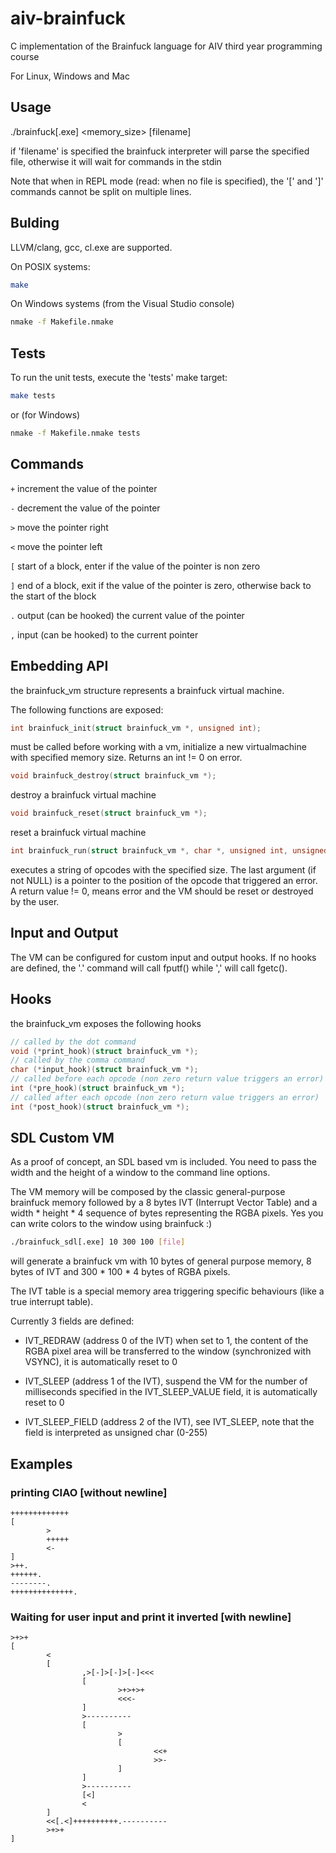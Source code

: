 # aiv-brainfuck
C implementation of the Brainfuck language for AIV third year programming course

For Linux, Windows and Mac

## Usage

./brainfuck[.exe] <memory_size> [filename]

if 'filename' is specified the brainfuck interpreter will parse the specified file, otherwise it will
wait for commands in the stdin

Note that when in REPL mode (read: when no file is specified), the '[' and ']' commands cannot be split on multiple lines.

## Bulding

LLVM/clang, gcc, cl.exe are supported.

On POSIX systems:

```sh
make
```

On Windows systems (from the Visual Studio console)

```sh
nmake -f Makefile.nmake
```

## Tests

To run the unit tests, execute the 'tests' make target:

```sh
make tests
```

or (for Windows)

```sh
nmake -f Makefile.nmake tests
```

## Commands

`+` increment the value of the pointer

`-` decrement the value of the pointer

`>` move the pointer right

`<` move the pointer left

`[` start of a block, enter if the value of the pointer is non zero

`]` end of a block, exit if the value of the pointer is zero, otherwise back to the start of the block

`.` output (can be hooked) the current value of the pointer

`,` input (can be hooked) to the current pointer

## Embedding API

the brainfuck_vm structure represents a brainfuck virtual machine.

The following functions are exposed:

```c
int brainfuck_init(struct brainfuck_vm *, unsigned int);
```

must be called before working with a vm, initialize a new virtualmachine with specified memory size. Returns an int != 0 on error.

```c
void brainfuck_destroy(struct brainfuck_vm *);
```

destroy a brainfuck virtual machine

```c
void brainfuck_reset(struct brainfuck_vm *);
```

reset a brainfuck virtual machine

```c
int brainfuck_run(struct brainfuck_vm *, char *, unsigned int, unsigned int *);
```

executes a string of opcodes with the specified size. The last argument (if not NULL) is a pointer to the position of the opcode that triggered an error. A return value != 0, means error and the VM should be reset or destroyed by the user.

## Input and Output

The VM can be configured for custom input and output hooks. If no hooks are defined, the '.' command will call fputf() while ',' will call fgetc().

## Hooks

the brainfuck_vm exposes the following hooks

```c
// called by the dot command
void (*print_hook)(struct brainfuck_vm *);
// called by the comma command
char (*input_hook)(struct brainfuck_vm *);
// called before each opcode (non zero return value triggers an error)
int (*pre_hook)(struct brainfuck_vm *);
// called after each opcode (non zero return value triggers an error)
int (*post_hook)(struct brainfuck_vm *);
```

## SDL Custom VM

As a proof of concept, an SDL based vm is included. You need to pass the width and the height of a window to the command line options.

The VM memory will be composed by the classic general-purpose brainfuck memory followed by a 8 bytes IVT (Interrupt Vector Table) and a width * height * 4 sequence of bytes representing the RGBA pixels. Yes you can write colors to the window using brainfuck :)

```sh
./brainfuck_sdl[.exe] 10 300 100 [file]
```

will generate a brainfuck vm with 10 bytes of general purpose memory, 8 bytes of IVT and 300 * 100 * 4 bytes of RGBA pixels.

The IVT table is a special memory area triggering specific behaviours (like a true interrupt table).

Currently 3 fields are defined:

* IVT_REDRAW (address 0 of the IVT) when set to 1, the content of the RGBA pixel area will be transferred to the window (synchronized with VSYNC), it is automatically reset to 0

* IVT_SLEEP (address 1 of the IVT), suspend the VM for the number of milliseconds specified in the IVT_SLEEP_VALUE field, it is automatically reset to 0

* IVT_SLEEP_FIELD (address 2 of the IVT), see IVT_SLEEP, note that the field is interpreted as unsigned char (0-255)

## Examples

### printing CIAO [without newline]

```bf
+++++++++++++
[
        >
        +++++
        <-
]
>++.
++++++.
--------.
++++++++++++++.
```

### Waiting for user input and print it inverted [with newline]

```bf
>+>+
[
        <
        [
                ,>[-]>[-]>[-]<<<
                [
                        >+>+>+
                        <<<-
                ]
                >----------
                [
                        >
                        [
                                <<+
                                >>-
                        ]
                ]
                >----------
                [<]
                <
        ]
        <<[.<]++++++++++.----------
        >+>+
]

```
